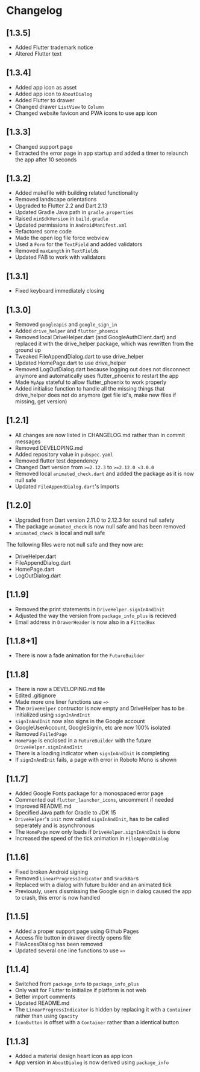 # Changelog

## [1.3.5]

- Added Flutter trademark notice
- Altered Flutter text

## [1.3.4]

- Added app icon as asset
- Added app icon to `AboutDialog`
- Added Flutter to drawer
- Changed drawer `ListView` to `Column`
- Changed website favicon and PWA icons to use app icon

## [1.3.3]

- Changed support page
- Extracted the error page in app startup and added a timer to relaunch the app after 10 seconds

## [1.3.2]

- Added makefile with building related functionality
- Removed landscape orientations
- Upgraded to Flutter 2.2 and Dart 2.13
- Updated Gradle Java path in `gradle.properties`
- Raised `minSdkVersion` in `build.gradle`
- Updated permissions in `AndroidManifest.xml`
- Refactored some code
- Made the open log file force webview
- Used a `Form` for the `TextField` and added validators
- Removed `maxLength` in `TextField`s
- Updated FAB to work with validators

## [1.3.1]

- Fixed keyboard immediately closing

## [1.3.0]

- Removed `googleapis` and `google_sign_in`
- Added `drive_helper` and `flutter_phoenix`
- Removed local DriveHelper.dart (and GoogleAuthClient.dart) and replaced it with the drive_helper package, which was rewritten from the ground up
- Tweaked FileAppendDialog.dart to use drive_helper
- Updated HomePage.dart to use drive_helper
- Removed LogOutDialog.dart because logging out does not disconnect anymore and automatically uses flutter_phoenix to restart the app
- Made `MyApp` stateful to allow flutter_phoenix to work properly
- Added initialise function to handle all the missing things that drive_helper does not do anymore (get file id's, make new files if missing, get version)

## [1.2.1]

- All changes are now listed in CHANGELOG.md rather than in commit messages
- Removed DEVELOPING.md
- Added repository value in `pubspec.yaml`
- Removed flutter test dependency
- Changed Dart version from `>=2.12.3` to `>=2.12.0 <3.0.0`
- Removed local `animated_check.dart` and added the package as it is now null safe
- Updated `FileAppendDialog.dart`'s imports

## [1.2.0]

- Upgraded from Dart version 2.11.0 to 2.12.3 for sound null safety
- The package `animated_check` is now null safe and has been removed
- `animated_check` is local and null safe

The following files were not null safe and they now are:

- DriveHelper.dart
- FileAppendDialog.dart
- HomePage.dart
- LogOutDialog.dart

## [1.1.9]

- Removed the print statements in `DriveHelper.signInAndInit`
- Adjusted the way the version from `package_info_plus` is recieved
- Email address in `DrawerHeader` is now also in a `FittedBox`

## [1.1.8+1]

- There is now a fade animation for the `FutureBuilder`

## [1.1.8]

- There is now a DEVELOPING.md file
- Edited .gitignore
- Made more one liner functions use `=>`
- The `DriveHelper` contructor is now empty and DriveHelper has to be initialized using `signInAndInit`
- `signInAndInit` now also signs in the Google account
- GoogleUserAccount, GoogleSignIn, etc are now 100% isolated
- Removed `FailedPage`
- `HomePage` is enclosed in a `FutureBuilder` with the future `DriveHelper.signInAndInit`
- There is a loading indicator when `signInAndInit` is completing
- If `signInAndInit` fails, a page with error in Roboto Mono is shown

## [1.1.7]

- Added Google Fonts package for a monospaced error page
- Commented out `flutter_launcher_icons`, uncomment if needed
- Improved README.md
- Specified Java path for Gradle to JDK 15
- `DriveHelper`'s `init` now called `signInAndInit`, has to be called seperately and is asynchronous
- The `HomePage` now only loads if `DriveHelper.signInAndInit` is done
- Increased the speed of the tick animation in `FileAppendDialog`

## [1.1.6]

- Fixed broken Android signing
- Removed `LinearProgressIndicator` and `SnackBar`s
- Replaced with a dialog with future builder and an animated tick
- Previously, users dissmissing the Google sign in dialog caused the app to crash, this error is now handled

## [1.1.5]

- Added a proper support page using Github Pages
- Access file button in drawer directly opens file
- FileAcessDialog has been removed
- Updated several one line functions to use `=>`

## [1.1.4]

- Switched from `package_info` to `package_info_plus`
- Only wait for Flutter to initialize if platform is not web
- Better import comments
- Updated README.md
- The `LinearProgressIndicator` is hidden by replacing it with a `Container` rather than using `Opacity`
- `IconButton` is offset with a `Container` rather than a identical button

## [1.1.3]

- Added a material design heart icon as app icon
- App version in `AboutDialog` is now derived using `package_info`
